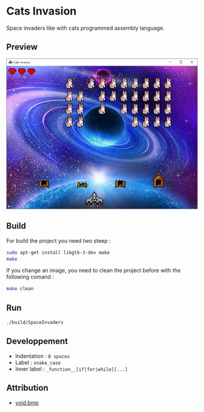 # Cats Invasion

Space invaders like with cats programmed assembly language.

## Preview

![preview.png](data/preview/preview.png)

## Build

For build the project you need two steep :

```sh
sudo apt-get install libgtk-3-dev make
make
```

If you change an image, you need to clean the project before with the following comand :

```sh
make clean
```

## Run

```sh
./build/SpaceInvaders
```

## Developpement

- Indentation : `8 spaces`
- Label : `snake_case`
- Inner label : `_function__[if|for|while][...]`

## Attribution

- [void.bmp](https://www.flickr.com/photos/138248475@N03/23412278894)
